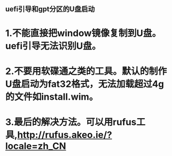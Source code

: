 ## uefi引导和gpt分区的U盘启动
# 1.不能直接把window镜像复制到U盘。uefi引导无法识别U盘。
# 2.不要用软碟通之类的工具。默认的制作U盘启动为fat32格式，无法加载超过4g的文件如install.wim。
# 3.最后的解决方法。可以用rufus工具,http://rufus.akeo.ie/?locale=zh_CN

